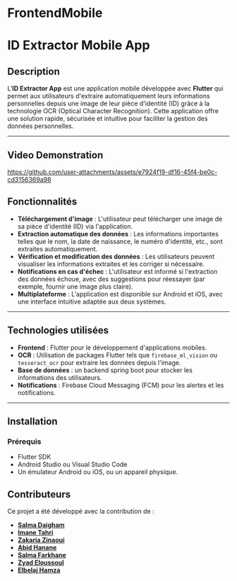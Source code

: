 # FrontendMobile
# ID Extractor Mobile App

## Description
L'**ID Extractor App** est une application mobile développée avec **Flutter** qui permet aux utilisateurs d'extraire automatiquement leurs informations personnelles depuis une image de leur pièce d'identité (ID) grâce à la technologie OCR (Optical Character Recognition). Cette application offre une solution rapide, sécurisée et intuitive pour faciliter la gestion des données personnelles.

---
## Video Demonstration



https://github.com/user-attachments/assets/e7924f19-df16-45f4-be0c-cd3156369a98



## Fonctionnalités
- **Téléchargement d'image** : L'utilisateur peut télécharger une image de sa pièce d'identité (ID) via l'application.
- **Extraction automatique des données** : Les informations importantes telles que le nom, la date de naissance, le numéro d'identité, etc., sont extraites automatiquement.
- **Vérification et modification des données** : Les utilisateurs peuvent visualiser les informations extraites et les corriger si nécessaire.
- **Notifications en cas d'échec** : L'utilisateur est informé si l'extraction des données échoue, avec des suggestions pour réessayer (par exemple, fournir une image plus claire).
- **Multiplateforme** : L'application est disponible sur Android et iOS, avec une interface intuitive adaptée aux deux systèmes.

---

## Technologies utilisées
- **Frontend** : Flutter pour le développement d'applications mobiles.
- **OCR** : Utilisation de packages Flutter tels que `firebase_ml_vision` ou `tesseract_ocr` pour extraire les données depuis l'image.
- **Base de données** :  un backend spring boot  pour stocker les informations des utilisateurs.
- **Notifications** : Firebase Cloud Messaging (FCM) pour les alertes et les notifications.

---

## Installation
### Prérequis
- Flutter SDK
- Android Studio ou Visual Studio Code
- Un émulateur Android ou iOS, ou un appareil physique.




## Contributeurs

Ce projet a été développé avec la contribution de :
- [**Salma Daigham**](https://github.com/salmasd5)
- [**Imane Tahri**](https://github.com/imanetahri123)
- [**Zakaria Zinaoui**](https://github.com/zakariaZinaOui)
- [**Abid Hanane**](https://github.com/hananabid24)
- [**Salma Farkhane**](https://github.com/salmafar)
- [**Zyad Eloussoul**](https://github.com/zyadeloussoul)
- [**Elbelaj Hamza**](https://github.com/hamzaelbellaj)




